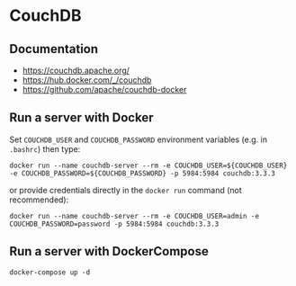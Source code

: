 # CouchDB


## Documentation

- https://couchdb.apache.org/
- https://hub.docker.com/_/couchdb
- https://github.com/apache/couchdb-docker


## Run a server with Docker

Set `COUCHDB_USER` and `COUCHDB_PASSWORD` environment variables (e.g. in `.bashrc`) then type:

```
docker run --name couchdb-server --rm -e COUCHDB_USER=${COUCHDB_USER} -e COUCHDB_PASSWORD=${COUCHDB_PASSWORD} -p 5984:5984 couchdb:3.3.3
```

or provide credentials directly in the `docker run` command (not recommended):

```
docker run --name couchdb-server --rm -e COUCHDB_USER=admin -e COUCHDB_PASSWORD=password -p 5984:5984 couchdb:3.3.3
```


## Run a server with DockerCompose

```
docker-compose up -d
```